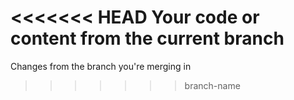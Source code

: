 <<<<<<< HEAD
Your code or content from the current branch
=======
Changes from the branch you're merging in
>>>>>>> branch-name
